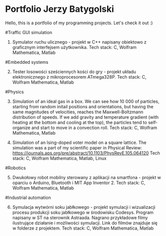 # Portfolio Jerzy Batygolski

Hello, this is a portfolio of my programming projects. Let's check it out :)

#Traffic GUI simulation

1. Symulator ruchu ulicznego - projekt w C++ napisany obiektowo z graficznym interfejsem użytkownika.
Tech stack: C, Wolfram Mathematica, Matlab

#Embedded systems

2. Tester losowości sześciennych kości do gry - projekt układu elektronicznego z mikroprocesorem ATmega328P.
Tech stack: C, Wolfram Mathematica, Matlab

#Physics

3. Simulation of an ideal gas in a box. We can see how 10 000 of particles, starting from random initail positions and orientations, but having the same magnitudes of velocities, reaches the Maxwell-Boltzmann distribution of speeds. If we add gravity and temperature gradient (with heating at the bottom and cooling at the top), the particles tend to self-organize and start to move in a convection roll.
Tech stack: C, Wolfram Mathematica, Matlab

4. Simulation of an Ising-doped voter model on a square lattice. The simulation was a part of my scientific paper in Physical Review:
https://journals.aps.org/pre/abstract/10.1103/PhysRevE.105.064120
Tech stack: C, Wolfram Mathematica, Matlab, Linux

#Robotics

5. Dwukołowy robot mobilny sterowany z aplikacji na smartfona - projekt w oparciu o Arduino, Bluetooth i MIT App Inventor 2.
Tech stack: C, Wolfram Mathematica, Matlab

#Industrial automation

6. Symulacja wytwórni soku jabłkowego - projekt symulacji i wizualizacji procesu produkcji soku jabłkowego w środowisku Codesys. Program napisany w ST na sterownik Astraada. Nagrano przykładowe filmy ilustrujące działanie i możliwości symulacji. Link do filmów znajduje się w folderze z projektem.
Tech stack: C, Wolfram Mathematica, Matlab








